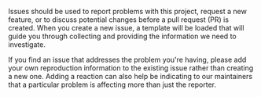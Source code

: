 Issues should be used to report problems with this project, request a new feature, or to discuss
potential changes before a pull request (PR) is created. When you create a new issue, a template
will be loaded that will guide you through collecting and providing the information we need to
investigate.

If you find an issue that addresses the problem you're having, please add your own reproduction
information to the existing issue rather than creating a new one. Adding a reaction can also help
be indicating to our maintainers that a particular problem is affecting more than just the reporter.
